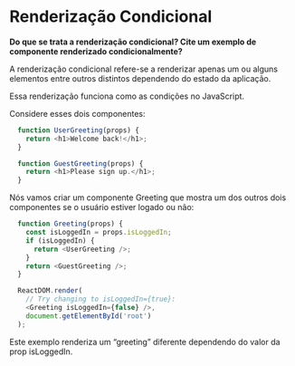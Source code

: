 # Renderização Condicional

**Do que se trata a renderização condicional? Cite um exemplo de componente renderizado condicionalmente?**

A renderização condicional refere-se a renderizar apenas um ou alguns elementos entre outros distintos dependendo do estado da aplicação.

Essa renderização funciona como as condições no JavaScript.

Considere esses dois componentes:

```JavaScript
  function UserGreeting(props) {
    return <h1>Welcome back!</h1>;
  }

  function GuestGreeting(props) {
    return <h1>Please sign up.</h1>;
  }
```

Nós vamos criar um componente Greeting que mostra um dos outros dois componentes se o usuário estiver logado ou não:

```JavaScript
  function Greeting(props) {
    const isLoggedIn = props.isLoggedIn;
    if (isLoggedIn) {
      return <UserGreeting />;
    }
    return <GuestGreeting />;
  }

  ReactDOM.render(
    // Try changing to isLoggedIn={true}:
    <Greeting isLoggedIn={false} />,
    document.getElementById('root')
  );
```

Este exemplo renderiza um “greeting” diferente dependendo do valor da prop isLoggedIn.
